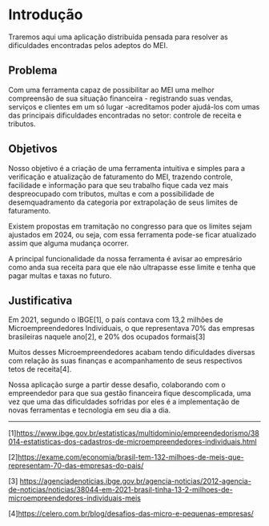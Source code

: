 # Introdução

Traremos aqui uma aplicação distribuída pensada para resolver as dificuldades encontradas pelos adeptos do MEI.

## Problema

Com uma ferramenta capaz de possibilitar ao MEI uma melhor compreensão de sua situação financeira - registrando suas vendas, serviços e clientes em um só lugar -acreditamos poder ajudá-los com umas das principais dificuldades encontradas no setor: controle de receita e tributos. 


## Objetivos

Nosso objetivo é a criação de uma ferramenta intuitiva e simples para a verificação e atualização de faturamento do MEI, trazendo controle, facilidade e informação para que seu trabalho fique cada vez mais despreocupado com tributos, multas e com a possibilidade de desemquadramento da categoria por extrapolação de seus limites de faturamento.

Existem propostas em tramitação no congresso para que os limites sejam ajustados em 2024, ou seja, com essa ferramenta pode-se ficar atualizado assim que alguma mudança ocorrer.

A principal funcionalidade da nossa ferramenta é avisar ao empresário como anda sua receita para que ele não ultrapasse esse limite e tenha que pagar multas e taxas no futuro.

## Justificativa

Em 2021, segundo o IBGE[1], o país contava com 13,2 milhões de Microempreendedores Individuais, o que representava 70% das empresas brasileiras naquele ano[2], e 20% dos ocupados formais[3]

Muitos desses Microempreendedores acabam tendo dificuldades diversas com relação às suas finanças e acompanhamento de seus respectivos tetos de receita[4]. 

Nossa aplicação surge a partir desse desafio, colaborando com o empreendedor para que sua gestão financeira fique descomplicada, uma vez que uma das dificuldades sofridas por eles é a implementação de novas ferramentas e tecnologia em seu dia a dia. 

---
[1]https://www.ibge.gov.br/estatisticas/multidominio/empreendedorismo/38014-estatisticas-dos-cadastros-de-microempreendedores-individuais.html

[2]https://exame.com/economia/brasil-tem-132-milhoes-de-meis-que-representam-70-das-empresas-do-pais/

[3] https://agenciadenoticias.ibge.gov.br/agencia-noticias/2012-agencia-de-noticias/noticias/38044-em-2021-brasil-tinha-13-2-milhoes-de-microempreendedores-individuais-meis

[4]https://celero.com.br/blog/desafios-das-micro-e-pequenas-empresas/
